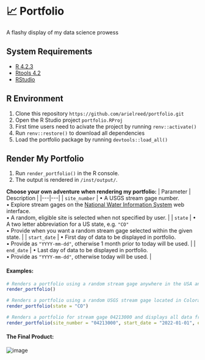 # :chart_with_upwards_trend: Portfolio
A flashy display of my data science prowess
## System Requirements
   - [R 4.2.3](https://cran.r-project.org/bin/windows/base/old/)
   - [Rtools 4.2](https://cran.r-project.org/bin/windows/Rtools/)
   - [RStudio](https://posit.co/download/rstudio-desktop/)
   
## R Environment
1. Clone this repository `https://github.com/arielreed/portfolio.git`
2. Open the R Studio project `portfolio.RProj`
3. First time users need to acivate the project by running `renv::activate()`
4. Run `renv::restore()` to download all dependencies
5. Load the portfolio package by running `devtools::load_all()`

## Render My Portfolio

1. Run `render_portfolio()` in the R console.
2. The output is rendered in `/inst/output/`.

**Choose your own adventure when rendering my portfolio:**
  | Parameter | Description |
|---|---|
| `site_number` | &#8226; A USGS stream gage number.<br>&#8226; Explore stream gages on the [National Water Information System](https://maps.waterdata.usgs.gov/mapper/index.html) web interface.<br>&#8226; A random, eligible site is selected when not specified by user. |
| `state` | &#8226; A two letter abbreviation for a US state, e.g. `"CO"`<br>&#8226; Provide when you want a random stream gage selected within the given state. |
| `start_date` | &#8226; First day of data to be displayed in portfolio.<br>&#8226; Provide as `"YYYY-mm-dd"`, otherwise 1 month prior to today will be used. |
| `end_date` | &#8226; Last day of data to be displayed in portfolio.<br>&#8226; Provide as `"YYYY-mm-dd"`, otherwise today will be used. |

#### Examples:
```r
# Renders a portfolio using a random stream gage anywhere in the USA and displays the past 1 month of data.
render_portfolio()

# Renders a portfolio using a random USGS stream gage located in Colorado, USA and displays the past 1 month of data.
render_portfolio(state = "CO")

# Renders a portfolio for stream gage 04213000 and displays all data from 2022.
render_portfolio(site_number = "04213000", start_date = "2022-01-01", end_date = "2022-12-31")
```

#### The Final Product:
![image](https://github.com/arielreed/portfolio/assets/52611343/136b7fb5-e9fa-4561-b7ef-f833cdbbd2d1)


